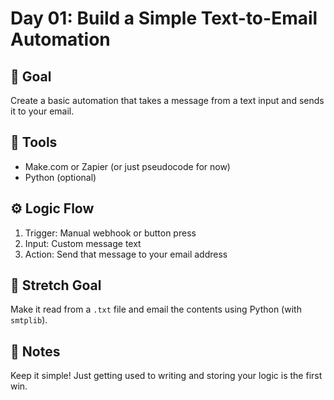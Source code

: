 # Day 01: Build a Simple Text-to-Email Automation

## 🧠 Goal
Create a basic automation that takes a message from a text input and sends it to your email.

## 🧰 Tools
- Make.com or Zapier (or just pseudocode for now)
- Python (optional)

## ⚙️ Logic Flow
1. Trigger: Manual webhook or button press
2. Input: Custom message text
3. Action: Send that message to your email address

## 🏁 Stretch Goal
Make it read from a `.txt` file and email the contents using Python (with `smtplib`).

## 📝 Notes
Keep it simple! Just getting used to writing and storing your logic is the first win.

